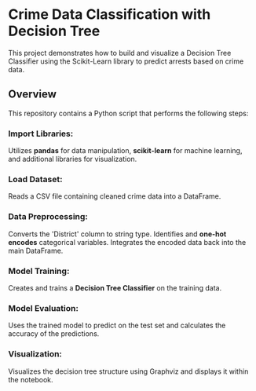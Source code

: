 # Crime Data Classification with Decision Tree
This project demonstrates how to build and visualize a Decision Tree Classifier using the Scikit-Learn library to predict arrests based on crime data.

## Overview
This repository contains a Python script that performs the following steps:

### Import Libraries: 
Utilizes **pandas** for data manipulation, **scikit-learn** for machine learning, and additional libraries for visualization.
### Load Dataset: 
Reads a CSV file containing cleaned crime data into a DataFrame.
### Data Preprocessing:
Converts the 'District' column to string type.
Identifies and **one-hot encodes** categorical variables.
Integrates the encoded data back into the main DataFrame.
### Model Training: 
Creates and trains a **Decision Tree Classifier** on the training data.
### Model Evaluation: 
Uses the trained model to predict on the test set and calculates the accuracy of the predictions.
### Visualization: 
Visualizes the decision tree structure using Graphviz and displays it within the notebook.
